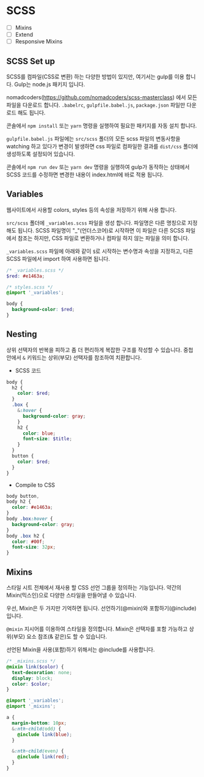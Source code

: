 # SCSS

- [ ] Mixins
- [ ] Extend
- [ ] Responsive Mixins

## SCSS Set up

SCSS를 컴파일(CSS로 변환) 하는 다양한 방법이 있지만, 여기서는 gulp를 이용 합니다. Gulp는 node.js 패키지 입니다.

nomadcoders(https://github.com/nomadcoders/scss-masterclass) 에서 모든 파일을 다운로드 합니다.
`.babelrc`, `gulpfile.babel.js`, `package.json` 파일만 다운로드 해도 됩니다.

콘솔에서 `npm install` 또는 `yarn` 명령을 실행하여 필요한 패키지를 자동 설치 합니다.

`gulpfile.babel.js` 파일에는 `src/scss` 폴더의 모든 scss 파일의 변동사항을 watching 하고 있다가 변경이 발생하면 css 파일로 컴파일한 결과를 `dist/css` 폴더에 생성하도록 설정되어 있습니다.

콘솔에서 `npm run dev` 또는 `yarn dev` 명령을 실행하여 gulp가 동작하는 상태에서 SCSS 코드를 수정하면 변경한 내용이 index.html에 바로 적용 됩니다.

## Variables

웹사이트에서 사용할 colors, styles 등의 속성을 저장하기 위해 사용 합니다.

`src/scss` 폴더에 `_variables.scss` 파일을 생성 합니다. 파일명은 다른 명칭으로 지정해도 됩니다.
SCSS 파일명이 "\_"(언더스코어)로 시작하면 이 파일은 다른 SCSS 파일에서 참조는 하지만, CSS 파일로 변환하거나 컴파일 하지 않는 파일을 의미 합니다.

`_variables.scss` 파일에 아래와 같이 `$`로 시작하는 변수명과 속성을 지정하고, 다른 SCSS 파일에서 import 하여 사용하면 됩니다.

```scss
/* _variables.scss */
$red: #e1463a;
```

```scss
/* styles.scss */
@import '_variables';

body {
  background-color: $red;
}
```

## Nesting

상위 선택자의 반복을 피하고 좀 더 편리하게 복잡한 구조를 작성할 수 있습니다.
중첩 안에서 `&` 키워드는 상위(부모) 선택자를 참조하여 치환합니다.

- SCSS 코드

```scss
body {
  h2 {
    color: $red;
  }
  .box {
    &:hover {
      background-color: gray;
    }
    h2 {
      color: blue;
      font-size: $title;
    }
  }
  button {
    color: $red;
  }
}
```

- Compile to CSS

```css
body button,
body h2 {
  color: #e1463a;
}
body .box:hover {
  background-color: gray;
}
body .box h2 {
  color: #00f;
  font-size: 32px;
}
```

## Mixins

스타일 시트 전체에서 재사용 할 CSS 선언 그룹을 정의하는 기능입니다.
약간의 Mixin(믹스인)으로 다양한 스타일을 만들어낼 수 있습니다.

우선, Mixin은 두 가지만 기억하면 됩니다. 선언하기(@mixin)와 포함하기(@include) 입니다.

`@mixin` 지시어를 이용하여 스타일을 정의합니다. Mixin은 선택자를 포함 가능하고 상위(부모) 요소 참조(& 같은)도 할 수 있습니다.

선언된 Mixin을 사용(포함)하기 위해서는 @include를 사용합니다.

```scss
/* _mixins.scss */
@mixin link($color) {
  text-decoration: none;
  display: block;
  color: $color;
}
```

```scss
@import '_variables';
@import '_mixins';

a {
  margin-bottom: 10px;
  &:nth-child(odd) {
    @include link(blue);
  }

  &:nth-child(even) {
    @include link(red);
  }
}
```
